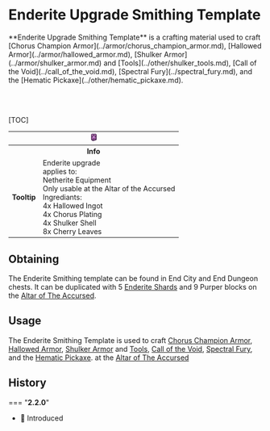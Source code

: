 # Enderite Upgrade Smithing Template

<div class="result kohara-infobox-grid" markdown>
<div markdown class="kohara-infobox-text">
**Enderite Upgrade Smithing Template** is a crafting material used to craft [Chorus Champion Armor](../armor/chorus_champion_armor.md), [Hallowed Armor](../armor/hallowed_armor.md), [Shulker Armor](../armor/shulker_armor.md) and [Tools](../other/shulker_tools.md), [Call of the Void](../call_of_the_void.md), [Spectral Fury](../spectral_fury.md), and the [Hematic Pickaxe](../other/hematic_pickaxe.md).

<br><br>

[TOC]

</div>
<div class="kohara-infobox-table">
  <table id="kohara-infobox--item">
	<tr>
		<th colspan="2" class="kohara-infobox--top-image"><img src="../../../assets/items/enderite_upgrade_smithing_template.png"></th>
	</tr>
	<tr>
		<th colspan="2">Info</th>
	</tr>
	<tr>
		<td><b>Tooltip</b></td>
		<td>
    Enderite upgrade
    <br>
    applies to:
    <br>  
      Netherite Equipment
    <br>
      Only usable at the Altar of the Accursed
    <br>
    Ingrediants:
    <br>
      4x Hallowed Ingot
    <br>
      4x Chorus Plating
    <br>
      4x Shulker Shell
    <br>
      8x Cherry Leaves
    </td>
	</tr>
</table>
</div>
</div>

## Obtaining
The Enderite Smithing template can be found in End City and End Dungeon chests. It can be duplicated with 5 [Enderite Shards](../materials/enderite_shard.md) and 9 Purper blocks on the [Altar of The Accursed](../../mechanics/altar_of_the_accursed.md).

## Usage
The Enderite Smithing Template is used to craft [Chorus Champion Armor](../armor/chorus_champion_armor.md), [Hallowed Armor](../armor/hallowed_armor.md), [Shulker Armor](../armor/shulker_armor.md) and [Tools](../other/shulker_tools.md), [Call of the Void](../call_of_the_void.md), [Spectral Fury](../spectral_fury.md), and the [Hematic Pickaxe](../other/hematic_pickaxe.md). at the [Altar of The Accursed](../../mechanics/altar_of_the_accursed.md)

## History
=== "**2.2.0**"
  - :rocket: Introduced

